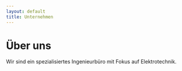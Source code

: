 ```yaml
---
layout: default
title: Unternehmen
---
```


# Über uns

Wir sind ein spezialisiertes Ingenieurbüro mit Fokus auf Elektrotechnik.
